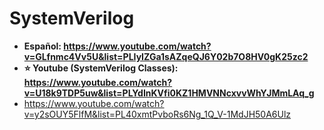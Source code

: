 # SystemVerilog
- **Español: https://www.youtube.com/watch?v=GLfnmc4Vv5U&list=PLIyIZGa1sAZqeQJ6Y02b7O8HV0gK25zc2**
- **⭐ Youtube (SystemVerilog Classes): https://www.youtube.com/watch?v=U18k9TDP5uw&list=PLYdInKVfi0KZ1HMVNNcxvvWhYJMmLAq_g**
- https://www.youtube.com/watch?v=y2sOUY5FlfM&list=PL40xmtPvboRs6Ng_1Q_V-1MdJH50A6Ulz
